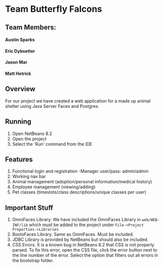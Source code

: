 
# Team Butterfly Falcons
## Team Members:
#### Austin Sparks
#### Eric Dybsetter
#### Jason Mar
#### Matt Hetrick

## Overview
For our project we have created a web application for a made up animal shelter 
using Java Server Faces and Postgres. 

## Running
1. Open NetBeans 8.2
2. Open the project
3. Select the 'Run' command from the IDE

## Features
1. Functional login and registration
-Manager user/pass: admin/admin
2. Working nav bar
3. Animal management (adoption/personal information/medical history)
4. Employee management (viewing/adding)
5. Pet classes (timeslots/class descriptions/unique classes per user)

## Important Stuff
1. OmniFaces Library. We have included the OmniFaces Library in ```web/WEB-INF/lib```
   which must be added to the project under ```File->Project Properties->Libraries```
2. BootsFaces Library. Same as OmniFaces. Must be included.
3. JDBC Library is provided by NetBeans but should also be included.
4. CSS Errors. It is a known bug in NetBeans 8.2 that CSS is not properly parsed.
   To fix this error, open the CSS file, click the error button next to the line
   number of the error. Select the option that filters out all errors in the bootstrap
   folder.
